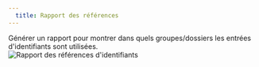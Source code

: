 ```yaml
---
  title: Rapport des références
---
```

Générer un rapport pour montrer dans quels groupes/dossiers les entrées d'identifiants sont utilisées.  
![Rapport des références d'identifiants](https://webdevolutions.azureedge.net/docs/fr/rdm/mac/clip0212.png) 
